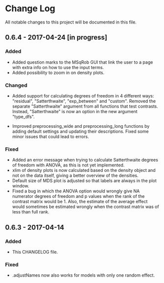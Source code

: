 # Change Log
All notable changes to this project will be documented in this file.

## 0.6.4 - 2017-04-24 [in progress]

### Added

- Added question marks to the MSqRob GUI that link the user to a page with extra info on how to use the input terms.
- Added possibility to zoom in on density plots.

### Changed

- Added support for calculating degrees of freedom in 4 different ways: "residual", "Satterthwaite", "exp_between" and "custom". Removed the separate "Satterthwaite" argument from all functions that test contrasts. Instead, "Satterthwaite" is now an option in the new argument "type_dfs".

- Improved preprocessing_wide and preprocessing_long functions by adding default settings and updating their descriptions. Fixed some minor issues that could lead to errors.

### Fixed

- Added an error message when trying to calculate Satterthwaite degrees of freedom with ANOVA, as this is not yet implemented.
- xlim of density plots is now calculated based on the density object and not on the data itself, giving a better overview of the densities.
- Default size of MDS plot is adjusted so that labels are always in the plot window.
- Fixed a bug in which the ANOVA option would wrongly give NA numerator degrees of freedom and p values when the rank of the contrast matrix would be 1. Also, the estimate of the average effect would sometimes be estimated wrongly when the contrast matrix was of less than full rank.

## 0.6.3 - 2017-04-14

### Added
- This CHANGELOG file.

### Fixed
- .adjustNames now also works for models with only one random effect.
